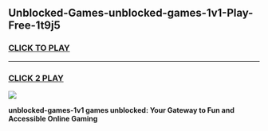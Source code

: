 
## Unblocked-Games-unblocked-games-1v1-Play-Free-1t9j5
<h3>
<a href="https://premium76.site?title=unblocked-games-1v1&ref=15A">CLICK TO PLAY</a></h3>
<hr>

<h3>
<a href="https://premium76.site?title=unblocked-games-1v1&ref=15A">CLICK 2 PLAY</a>
  
</h3>

<a href="https://premium76.site?title=unblocked-games-1v1&ref=15A"><img src="https://clearcache.store/games.png"></a>


**unblocked-games-1v1 games unblocked: Your Gateway to Fun and Accessible Online Gaming**

